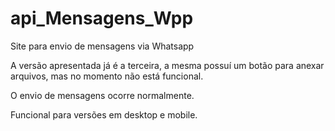 # api_Mensagens_Wpp
Site para envio de mensagens via Whatsapp

A versão apresentada já é a terceira, a mesma possuí um botão para 
anexar arquivos, mas no momento não está funcional.

O envio de mensagens ocorre normalmente.

Funcional para versões em desktop e mobile.
